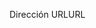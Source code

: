 <span data-ttu-id="e4e0b-101">Dirección URL</span><span class="sxs-lookup"><span data-stu-id="e4e0b-101">URL</span></span>